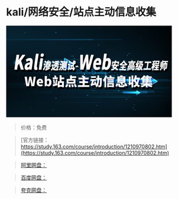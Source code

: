 # kali/网络安全/站点主动信息收集

![img](../../../assets/study163/free/ebf0e6c7af2e477b83d264ef944adf28.jpg)

> 价格：免费

> [官方链接：https://study.163.com/course/introduction/1210970802.htm](https://study.163.com/course/introduction/1210970802.htm)

> [阿里网盘：]()

> [百度网盘：]()

> [夸克网盘：]()
